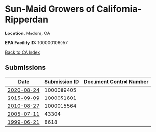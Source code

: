 # Sun-Maid Growers of California-Ripperdan

**Location:** Madera, CA

**EPA Facility ID:** 100000106057

[Back to CA Index](../../index.md)

## Submissions

| Date | Submission ID | Document Control Number |
|------|--------------|-------------------------|
| [2020-08-24](submissions/1000089405.md) | 1000089405 |  |
| [2015-09-09](submissions/1000051601.md) | 1000051601 |  |
| [2010-08-27](submissions/1000015564.md) | 1000015564 |  |
| [2005-07-11](submissions/43304.md) | 43304 |  |
| [1999-06-21](submissions/8618.md) | 8618 |  |
